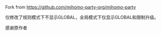 Fork from https://github.com/mihomo-party-org/mihomo-party

仅修改了规则模式下不显示GLOBAL，全局模式下仅显示GLOBAL和限制升级。

感谢原作者